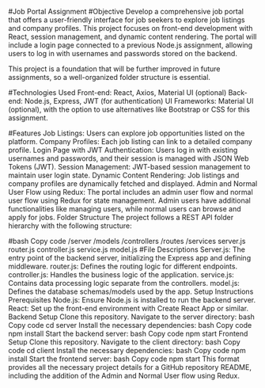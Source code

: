 #Job Portal Assignment
#Objective
Develop a comprehensive job portal that offers a user-friendly interface for job seekers to explore job listings and company profiles. This project focuses on front-end development with React, session management, and dynamic content rendering. The portal will include a login page connected to a previous Node.js assignment, allowing users to log in with usernames and passwords stored on the backend.

This project is a foundation that will be further improved in future assignments, so a well-organized folder structure is essential.

#Technologies Used
Front-end: React, Axios, Material UI (optional)
Back-end: Node.js, Express, JWT (for authentication)
UI Frameworks: Material UI (optional), with the option to use alternatives like Bootstrap or CSS for this assignment.


#Features
Job Listings: Users can explore job opportunities listed on the platform.
Company Profiles: Each job listing can link to a detailed company profile.
Login Page with JWT Authentication: Users log in with existing usernames and passwords, and their session is managed with JSON Web Tokens (JWT).
Session Management: JWT-based session management to maintain user login state.
Dynamic Content Rendering: Job listings and company profiles are dynamically fetched and displayed.
Admin and Normal User Flow using Redux: The portal includes an admin user flow and normal user flow using Redux for state management. Admin users have additional functionalities like managing users, while normal users can browse and apply for jobs.
Folder Structure
The project follows a REST API folder hierarchy with the following structure:

#bash
Copy code
/server
    /models
    /controllers
    /routes
    /services
server.js
router.js
controller.js
service.js
model.js
#File Descriptions
Server.js: The entry point of the backend server, initializing the Express app and defining middleware.
router.js: Defines the routing logic for different endpoints.
controller.js: Handles the business logic of the application.
service.js: Contains data processing logic separate from the controllers.
model.js: Defines the database schemas/models used by the app.
Setup Instructions
Prerequisites
Node.js: Ensure Node.js is installed to run the backend server.
React: Set up the front-end environment with Create React App or similar.
Backend Setup
Clone this repository.
Navigate to the server directory:
bash
Copy code
cd server
Install the necessary dependencies:
bash
Copy code
npm install
Start the backend server:
bash
Copy code
npm start
Frontend Setup
Clone this repository.
Navigate to the client directory:
bash
Copy code
cd client
Install the necessary dependencies:
bash
Copy code
npm install
Start the frontend server:
bash
Copy code
npm start
This format provides all the necessary project details for a GitHub repository README, including the addition of the Admin and Normal User flow using Redux.







